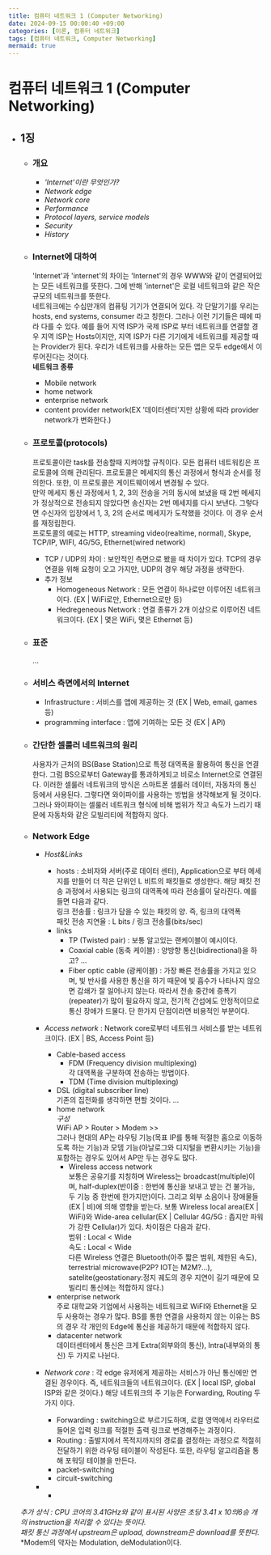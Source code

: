 ```yaml
---
title: 컴퓨터 네트워크 1 (Computer Networking)
date: 2024-09-15 00:00:40 +09:00
categories: [이론, 컴퓨터 네트워크]
tags: [컴퓨터 네트워크, Computer Networking]
mermaid: true
---
```


# 컴퓨터 네트워크 1 (Computer Networking)   

- ## **1징**   
   - ### **개요**   
      - *'Internet'이란 무엇인가?*   
      - *Network edge*   
      - *Network core*   
      - *Performance*   
      - *Protocol layers, service models*   
      - *Security*   
      - *History*   

   - ### **Internet에 대하여**   
      'Internet'과 'internet'의 차이는 'Internet'의 경우 WWW와 같이 연결되어있는 모든 네트워크를 뜻한다. 그에 반해 'internet'은 로컬 네트워크와 같은 작은 규모의 네트워크를 뜻한다.  
      네트워크에는 수십만개의 컴퓨팅 기기가 연결되어 있다. 각 단말기기를 우리는 hosts, end systems, consumer 라고 칭한다. 그러나 이런 기기들은 때에 따라 다를 수 있다. 예를 들어 지역 ISP가 국제 ISP로 부터 네트워크를 연결할 경우 지역 ISP는 Hosts이지만, 지역 ISP가 다른 기기에게 네트워크를 제공할 때는 Provider가 된다. 우리가 네트워크를 사용하는 모든 앱은 모두 edge에서 이루어진다는 것이다.   
      **네트워크 종류**   
      - Mobile network   
      - home network   
      - enterprise network   
      - content provider network(EX '데이터센터'지만 상황에 따라 provider network가 변화한다.)   


   - ### **프로토콜(protocols)**    
      프로토콜이란 task를 전송할때 지켜야할 규칙이다. 모든 컴퓨터 네트워킹은 프로토콜에 의해 관리된다. 프로토콜은 메세지의 통신 과정에서 형식과 순서를 정의한다. 또한, 이 프로토콜은 게이트웨이에서 변경될 수 있다.    
      만약 메세지 통신 과정에서 1, 2, 3의 전송을 거의 동시에 보냈을 때 2번 메세지가 정상적으로 전송되지 않았다면 송신자는 2번 메세지를 다시 보낸다. 그렇다면 수신자의 입장에서 1, 3, 2의 순서로 메세지가 도착했을 것이다. 이 경우 순서를 재정립한다.   
      프로토콜의 예로는 HTTP, streaming video(realtime, normal), Skype, TCP/IP, WIFI, 4G/5G, Ethernet(wired network)   
      
      - TCP / UDP의 차이 : 보안적인 측면으로 봤을 때 차이가 있다. TCP의 경우 연결을 위해 요청이 오고 가지만, UDP의 경우 해당 과정을 생략한다.   
      - 추가 정보   
         - Homogeneous Network : 모든 연결이 하나로만 이루어진 네트워크이다. (EX | WiFi로만, Ethernet으로만 등)   
         - Hedregeneous Network : 연결 종류가 2개 이상으로 이루어진 네트워크이다. (EX | 몇은 WiFi, 몇은 Ethernet 등)   

   - ### **표준**   
      ...   

   - ### **서비스 측면에서의 Internet**   
      - Infrastructure : 서비스를 앱에 제공하는 것 (EX | Web, email, games 등)   
      - programming interface : 앱에 기여하는 모든 것 (EX | API)   


   - ### **간단한 셀룰러 네트워크의 원리**   
      사용자가 근처의 BS(Base Station)으로 특정 대역폭을 활용하여 통신을 연결한다. 그럼 BS으로부터 Gateway를 통과하게되고 비로소 Internet으로 연결된다. 이러한 셀룰러 네트워크의 방식은 스마트폰 셀룰러 데이터, 자동차의 통신 등에서 사용된다. 그렇다면 와이파이를 사용하는 방법을 생각해보게 될 것이다. 그러나 와이파이는 셀룰러 네트워크 형식에 비해 범위가 작고 속도가 느리기 때문에 자동차와 같은 모빌리티에 적합하지 않다.   

   - ### **Network Edge**   
      - *Host&Links*   
         - hosts : 소비자와 서버(주로 데이터 센터), Application으로 부터 메세지를 만들어 더 작은 단위인 L 비트의 패킷들로 생성한다. 해당 패킷 전송 과정에서 사용되는 링크의 대역폭에 따라 전송률이 달라진다. 예를 들면 다음과 같다.   
         링크 전송률 : 링크가 담을 수 있는 패킷의 양. 즉, 링크의 대역폭   
         패킷 전송 지연율 : L bits / 링크 전송률(bits/sec)   
         - links   
            - TP (Twisted pair) : 보통 알고있는 랜케이블이 예시이다.   
            - Coaxial cable (동축 케이블) : 양방향 통신(bidirectional)을 하고? ...   
            - Fiber optic cable (광케이블) : 가장 빠른 전송률을 가지고 있으며, 빛 반사를 사용한 통신을 하기 때문에 빛 흡수가 나타나지 않으면 감쇄가 잘 일어나지 않는다. 따라서 전송 중간에 증폭기(repeater)가 많이 필요하지 않고, 전기적 간섭에도 안정적이므로 통신 장애가 드물다. 단 한가지 단점이라면 비용적인 부분이다.   
      - *Access network* : Network core로부터 네트워크 서비스를 받는 네트워크이다. (EX | BS, Access Point 등)   
         - Cable-based access   
            - FDM (Frequency division multiplexing)   
               각 대역폭을 구분하여 전송하는 방법이다. 
            - TDM (Time division multiplexing)   
         - DSL (digital subscriber line)   
            기존의 집전화를 생각하면 편할 것이다. ...   
         - home network   
            *구성*   
            WiFi AP > Router > Modem >>   
            그러나 현대의 AP는 라우팅 기능(목표 IP를 통해 적절한 홉으로 이동하도록 하는 기능)과 모뎀 기능(아날로그와 디지털을 변환시키는 기능)을 포함하는 경우도 있어서 AP만 두는 경우도 많다.   
            - Wireless access network   
               보통은 공유기를 지칭하며 Wireless는 broadcast(multiple)이며, half-duplex(반이중 : 한번에 통신을 보내고 받는 건 불가능, 두 기능 중 한번에 한가지만)이다. 그리고 외부 소음이나 장애물들(EX | 비)에 의해 영향을 받는다. 보통 Wireless local area(EX | WiFi)와 Wide-area cellular(EX | Cellular 4G/5G : 좁지만 파워가 강한 Cellular)가 있다. 차이점은 다음과 같다.   
               범위 : Local < Wide   
               속도 : Local < Wide   
               다른 Wireless 연결은 Bluetooth(아주 짧은 범위, 제한된 속도), terrestrial microwave(P2P? IOT는 M2M?...), satelite(geostationary:정지 궤도의 경우 지연이 길기 때문에 모빌리티 통신에는 적합하지 않다.) 
         - enterprise network   
            주로 대학교와 기업에서 사용하는 네트워크로 WiFI와 Ethernet을 모두 사용하는 경우가 많다. BS를 통한 연결을 사용하지 않는 이유는 BS의 경우 각 개인의 Edge에 통신을 제공하기 때문에 적합하지 않다.   
         - datacenter network   
            데이터센터에서 통신은 크게 Extra(외부와의 통신), Intra(내부와의 통신) 두 가지로 나뉜다.
         
      - *Network core* : 각 edge 유저에게 제공하는 서비스가 아닌 통신에만 연결된 경우이다. 즉, 네트워크들의 네트워크이다. (EX | local ISP, global ISP와 같은 것이다.) 해당 네트워크의 주 기능은 Forwarding, Routing 두 가지 이다.   
         - Forwarding : switching으로 부르기도하며, 로컬 영역에서 라우터로 들어온 입력 링크를 적절한 출력 링크로 변경해주는 과정이다.
         - Routing : 출발지에서 목적지까지의 경로를 결정하는 과정으로 적절히 전달하기 위한 라우팅 테이블이 작성된다. 또한, 라우팅 알고리즘을 통해 포워딩 테이블을 만든다.
         - packet-switching   
         - circuit-switching   

      - *

   *추가 상식 : CPU 코어의 3.41GHz와 같이 표시된 사양은 초당 3.41 x 10의6승 개의 instruction을 처리할 수 있다는 뜻이다.*   
               *패킷 통신 과정에서 upstream은 upload, downstream은 download를 뜻한다.*   
               *Modem의 약자는 Modulation, deModulation이다.






